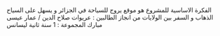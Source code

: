 الفكرة الاساسية للمشروع هو موقع يروج للسياحة في الجزائر و يسهل على السياح الذهاب و السفر بين الولايات
من انجاز الطالبين : عريوات صلاح الدين / عمار عيسى مبارك 
المجموعة : 1 سنة ثانية ليسانس
